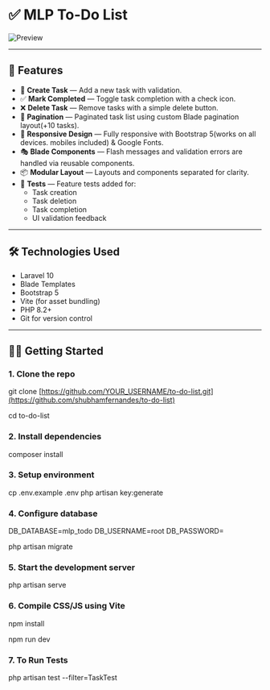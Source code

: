 # ✅ MLP To-Do List


![Preview](assets/site-layout.png)

---

## 🚀 Features

- 📝 **Create Task** — Add a new task with validation.
- ✅ **Mark Completed** — Toggle task completion with a check icon.
- ❌ **Delete Task** — Remove tasks with a simple delete button.
- 📃 **Pagination** — Paginated task list using custom Blade pagination layout(+10 tasks).
- 🎨 **Responsive Design** — Fully responsive with Bootstrap 5(works on all devices. mobiles included) & Google Fonts.
- 🎭 **Blade Components** — Flash messages and validation errors are handled via reusable components.
- 📦 **Modular Layout** — Layouts and components separated for clarity.
- 🧪 **Tests** — Feature tests added for:
  - Task creation
  - Task deletion
  - Task completion
  - UI validation feedback

---

## 🛠️ Technologies Used

- Laravel 10
- Blade Templates
- Bootstrap 5
- Vite (for asset bundling)
- PHP 8.2+
- Git for version control

---

## 🧑‍💻 Getting Started

### 1. Clone the repo

git clone [https://github.com/YOUR_USERNAME/to-do-list.git](https://github.com/shubhamfernandes/to-do-list)

cd to-do-list

### 2. Install dependencies
composer install

### 3. Setup environment
cp .env.example .env
php artisan key:generate

### 4. Configure database
DB_DATABASE=mlp_todo
DB_USERNAME=root
DB_PASSWORD=

php artisan migrate

### 5. Start the development server
php artisan serve

### 6. Compile CSS/JS using Vite

npm install

npm run dev

### 7. To Run Tests
php artisan test --filter=TaskTest

